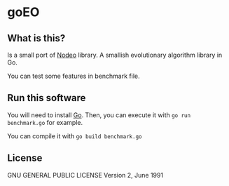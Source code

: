 # goEO

## What is this?
Is a small port of [Nodeo](https://github.com/JJ/nodeo) library.
A smallish evolutionary algorithm library in Go.

You can test some features in benchmark file.

## Run this software
You will need to install [Go](https://golang.org/). Then, you can execute it with ``go run benchmark.go`` for example.

You can compile it with ``go build benchmark.go``

## License
GNU GENERAL PUBLIC LICENSE
   Version 2, June 1991
